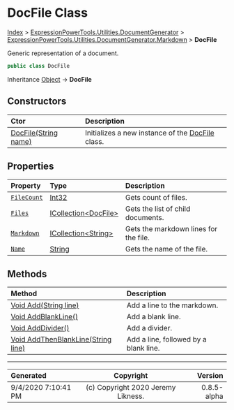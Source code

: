 ﻿# DocFile Class

[Index](../index.md) > [ExpressionPowerTools.Utilities.DocumentGenerator](ExpressionPowerTools.Utilities.DocumentGenerator.a.md) > [ExpressionPowerTools.Utilities.DocumentGenerator.Markdown](ExpressionPowerTools.Utilities.DocumentGenerator.Markdown.n.md) > **DocFile**

Generic representation of a document.

```csharp
public class DocFile
```

Inheritance [Object](https://docs.microsoft.com/dotnet/api/system.object) → **DocFile**

## Constructors

| Ctor | Description |
| :-- | :-- |
| [DocFile(String name)](ExpressionPowerTools.Utilities.DocumentGenerator.Markdown.DocFile.ctor.md#docfilestring-name) | Initializes a new instance of the [DocFile](ExpressionPowerTools.Utilities.DocumentGenerator.Markdown.DocFile.cs.md) class. |
## Properties

| Property | Type | Description |
| :-- | :-- | :-- |
| [`FileCount`](ExpressionPowerTools.Utilities.DocumentGenerator.Markdown.DocFile.FileCount.prop.md) | [Int32](https://docs.microsoft.com/dotnet/api/system.int32) | Gets count of files. |
| [`Files`](ExpressionPowerTools.Utilities.DocumentGenerator.Markdown.DocFile.Files.prop.md) | [ICollection&lt;DocFile>](https://docs.microsoft.com/dotnet/api/system.collections.generic.icollection-1) | Gets the list of child documents. |
| [`Markdown`](ExpressionPowerTools.Utilities.DocumentGenerator.Markdown.DocFile.Markdown.prop.md) | [ICollection&lt;String>](https://docs.microsoft.com/dotnet/api/system.collections.generic.icollection-1) | Gets the markdown lines for the file. |
| [`Name`](ExpressionPowerTools.Utilities.DocumentGenerator.Markdown.DocFile.Name.prop.md) | [String](https://docs.microsoft.com/dotnet/api/system.string) | Gets the name of the file. |

## Methods

| Method | Description |
| :-- | :-- |
| [Void Add(String line)](ExpressionPowerTools.Utilities.DocumentGenerator.Markdown.DocFile.Add.m.md) | Add a line to the markdown. |
| [Void AddBlankLine()](ExpressionPowerTools.Utilities.DocumentGenerator.Markdown.DocFile.AddBlankLine.m.md) | Add a blank line. |
| [Void AddDivider()](ExpressionPowerTools.Utilities.DocumentGenerator.Markdown.DocFile.AddDivider.m.md) | Add a divider. |
| [Void AddThenBlankLine(String line)](ExpressionPowerTools.Utilities.DocumentGenerator.Markdown.DocFile.AddThenBlankLine.m.md) | Add a line, followed by a blank line. |

---

| Generated | Copyright | Version |
| :-- | :-: | --: |
| 9/4/2020 7:10:41 PM | (c) Copyright 2020 Jeremy Likness. | 0.8.5-alpha |
